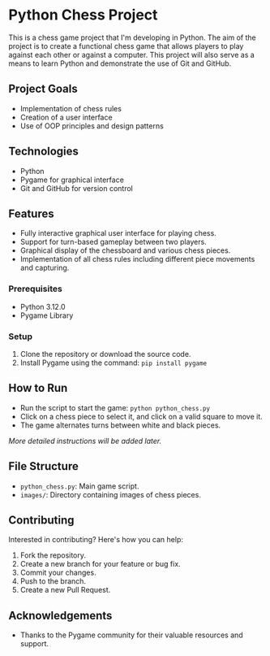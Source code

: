 # Python Chess Project

This is a chess game project that I'm developing in Python. The aim of the project is to create a functional chess game that allows players to play against each other or against a computer. This project will also serve as a means to learn Python and demonstrate the use of Git and GitHub.

## Project Goals

- Implementation of chess rules
- Creation of a user interface
- Use of OOP principles and design patterns

## Technologies

- Python
- Pygame for graphical interface
- Git and GitHub for version control

## Features

- Fully interactive graphical user interface for playing chess.
- Support for turn-based gameplay between two players.
- Graphical display of the chessboard and various chess pieces.
- Implementation of all chess rules including different piece movements and capturing.


### Prerequisites

- Python 3.12.0
- Pygame Library

### Setup

1. Clone the repository or download the source code.
2. Install Pygame using the command: `pip install pygame`

## How to Run

- Run the script to start the game: `python python_chess.py`
- Click on a chess piece to select it, and click on a valid square to move it.
- The game alternates turns between white and black pieces.

*More detailed instructions will be added later.*

## File Structure

- `python_chess.py`: Main game script.
- `images/`: Directory containing images of chess pieces.

## Contributing

Interested in contributing? Here's how you can help:

1. Fork the repository.
2. Create a new branch for your feature or bug fix.
3. Commit your changes.
4. Push to the branch.
5. Create a new Pull Request.


## Acknowledgements

- Thanks to the Pygame community for their valuable resources and support.
